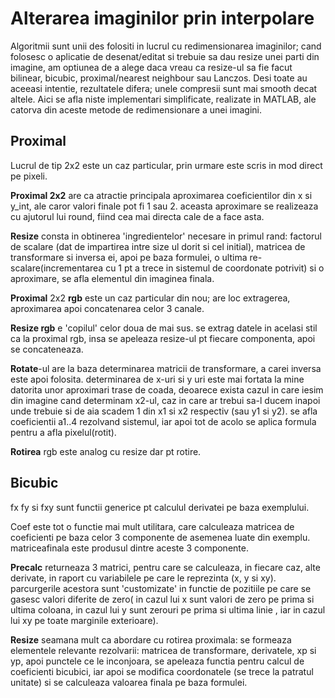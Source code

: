 # Alterarea imaginilor prin interpolare

Algoritmii sunt unii des folositi in lucrul cu redimensionarea imaginilor; cand folosesc o aplicatie de desenat/editat si trebuie sa dau resize unei parti din imagine, am optiunea de a alege daca vreau ca resize-ul sa fie facut bilinear, bicubic, proximal/nearest neighbour sau Lanczos. Desi toate au aceeasi intentie, rezultatele difera; unele compresii sunt mai smooth decat altele. 
Aici se afla niste implementari simplificate, realizate in MATLAB, ale catorva din aceste metode de redimensionare a unei imagini.

## Proximal

Lucrul de tip 2x2 este un caz particular, prin urmare este scris in mod direct pe pixeli.

**Proximal 2x2** are ca atractie principala aproximarea coeficientilor din x si y_int, ale caror valori finale pot fi 1 sau 2. aceasta aproximare se realizeaza cu ajutorul lui round, fiind cea mai directa cale de a face asta.

**Resize** consta in obtinerea 'ingredientelor' necesare in primul rand: factorul de scalare (dat de impartirea intre size ul dorit si cel initial), matricea de transformare si inversa ei, apoi pe baza formulei, o ultima re-scalare(incrementarea cu 1 pt a trece in sistemul de coordonate potrivit) si o aproximare, se afla elementul din imaginea finala.

**Proximal** 2x2 **rgb** este un caz particular din nou; are loc extragerea, aproximarea apoi concatenarea celor 3 canale.

**Resize rgb** e 'copilul' celor doua de mai sus. se extrag datele in acelasi stil ca la proximal rgb, insa se apeleaza resize-ul pt fiecare componenta, apoi se concateneaza.

**Rotate**-ul are la baza determinarea matricii de transformare, a carei inversa este apoi folosita. determinarea de x-uri si y uri este mai fortata la mine datorita unor aproximari trase de coada, deoarece exista cazul in care iesim din imagine cand determinam x2-ul, caz in care ar trebui sa-l ducem inapoi unde trebuie si  de aia scadem 1 din x1 si x2 respectiv (sau y1 si y2). se afla coeficientii a1..4 rezolvand sistemul, iar apoi tot de acolo se aplica formula pentru a afla pixelul(rotit).

**Rotirea** rgb este analog cu resize dar pt rotire.

## Bicubic

fx fy si fxy sunt functii generice pt calculul derivatei pe baza exemplului.

Coef este tot o functie mai mult utilitara, care calculeaza matricea de coeficienti pe baza celor 3 componente de asemenea luate din exemplu. matriceafinala este produsul dintre aceste 3 componente.

**Precalc** returneaza 3 matrici, pentru care se calculeaza, in fiecare caz, alte derivate, in raport cu variabilele pe care le reprezinta (x, y si xy). parcurgerile acestora sunt 'customizate' in functie de pozitiile pe care se gasesc valori diferite de zero( in cazul lui x sunt valori de zero pe prima si ultima coloana, in cazul lui y sunt zerouri pe prima si ultima linie , iar in cazul lui xy pe toate marginile exterioare). 

**Resize** seamana mult ca abordare cu rotirea proximala: se formeaza elementele relevante rezolvarii: matricea de transformare, derivatele, xp si yp, apoi punctele ce le inconjoara, se apeleaza functia pentru calcul de coeficienti bicubici, iar apoi se modifica coordonatele (se trece la patratul unitate) si se calculeaza valoarea finala pe baza formulei.
